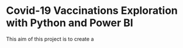 # Covid-19 Vaccinations Exploration with Python and Power BI 
This aim of this project is to create a 
